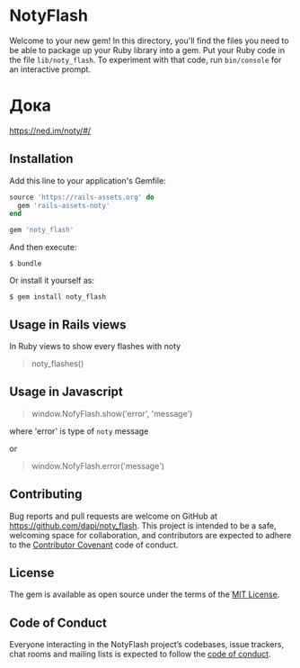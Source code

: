 # NotyFlash

Welcome to your new gem! In this directory, you'll find the files you need to be able to package up your Ruby library into a gem. Put your Ruby code in the file `lib/noty_flash`. To experiment with that code, run `bin/console` for an interactive prompt.


# Дока

https://ned.im/noty/#/

## Installation

Add this line to your application's Gemfile:

```ruby
source 'https://rails-assets.org' do
  gem 'rails-assets-noty'
end

gem 'noty_flash'
```

And then execute:

    $ bundle

Or install it yourself as:

    $ gem install noty_flash

## Usage in Rails views

In Ruby views to show every flashes with noty

> noty_flashes()

## Usage in Javascript

> window.NofyFlash.show('error', 'message')

where 'error' is type of `noty` message

or

> window.NofyFlash.error('message')

## Contributing

Bug reports and pull requests are welcome on GitHub at https://github.com/dapi/noty_flash. This project is intended to be a safe, welcoming space for collaboration, and contributors are expected to adhere to the [Contributor Covenant](http://contributor-covenant.org) code of conduct.

## License

The gem is available as open source under the terms of the [MIT License](https://opensource.org/licenses/MIT).

## Code of Conduct

Everyone interacting in the NotyFlash project’s codebases, issue trackers, chat rooms and mailing lists is expected to follow the [code of conduct](https://github.com/dapi/noty_flash/blob/master/CODE_OF_CONDUCT.md).
